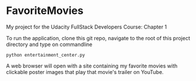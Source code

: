 # FavoriteMovies
My project for the Udacity FullStack Developers Course: Chapter 1

To run the application, clone this git repo, navigate to the root of this project directory and type on commandline
```
python entertainment_center.py
`````

A web browser will open with a site containing my favorite movies with clickable poster images that play that movie's trailer
on YouTube. 
